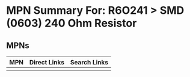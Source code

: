 



# MPN Summary For: R6O241 > SMD (0603) 240 Ohm Resistor

## MPNs
  

|MPN|Direct Links|Search Links|
| :--- | :--- | :--- |
||||
